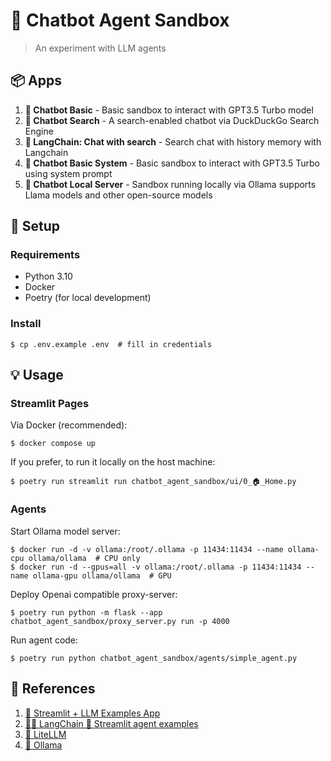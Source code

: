 # 🤖 Chatbot Agent Sandbox
> An experiment with LLM agents

## 📦 Apps

1. **💬 Chatbot Basic** - Basic sandbox to interact with GPT3.5 Turbo model
2. **🔎 Chatbot Search** - A search-enabled chatbot via DuckDuckGo Search Engine
3. **🦜 LangChain: Chat with search** - Search chat with history memory with Langchain
4. **🤖 Chatbot Basic System** - Basic sandbox to interact with GPT3.5 Turbo using system prompt
5. **🏺 Chatbot Local Server** - Sandbox running locally via Ollama supports Llama models and other open-source models

## 🧰 Setup

### Requirements
- Python 3.10
- Docker
- Poetry (for local development)

### Install
```shell
$ cp .env.example .env  # fill in credentials
```

## 💡 Usage

### Streamlit Pages

Via Docker (recommended):
```shell
$ docker compose up
```

If you prefer, to run it locally on the host machine:
```shell
$ poetry run streamlit run chatbot_agent_sandbox/ui/0_🏠_Home.py
```

### Agents

Start Ollama model server:
```shell
$ docker run -d -v ollama:/root/.ollama -p 11434:11434 --name ollama-cpu ollama/ollama  # CPU only
$ docker run -d --gpus=all -v ollama:/root/.ollama -p 11434:11434 --name ollama-gpu ollama/ollama  # GPU
```

Deploy Openai compatible proxy-server:
```shell
$ poetry run python -m flask --app chatbot_agent_sandbox/proxy_server.py run -p 4000
```

Run agent code:
```shell
$ poetry run python chatbot_agent_sandbox/agents/simple_agent.py
```

## 🔗 References

1. [🎈 Streamlit + LLM Examples App](https://github.com/streamlit/llm-examples)
2. [🦜️🔗 LangChain 🤝 Streamlit agent examples](https://github.com/langchain-ai/streamlit-agent)
3. [🚅 LiteLLM](https://docs.litellm.ai/)
4. [🦙 Ollama](https://ollama.ai/)